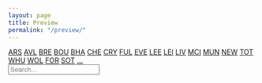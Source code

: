 ```yaml
---
layout: page
title: Preview
permalink: "/preview/"
---
```


<div class="filter">
  <a href="#" class="topic" data-name="ARS">ARS</a> 
  <a href="#" class="topic" data-name="AVL">AVL</a> 
  <a href="#" class="topic" data-name="BRE">BRE</a> 
  <a href="#" class="topic" data-name="BOU">BOU</a> 
  <a href="#" class="topic" data-name="BHA">BHA</a> 
  <a href="#" class="topic" data-name="CHE">CHE</a> 
  <a href="#" class="topic" data-name="CRY">CRY</a> 
  <a href="#" class="topic" data-name="FUL">FUL</a> 
  <a href="#" class="topic" data-name="EVE">EVE</a> 
  <a href="#" class="topic" data-name="LEE">LEE</a> 
  <a href="#" class="topic" data-name="LEI">LEI</a> 
  <a href="#" class="topic" data-name="LIV">LIV</a> 
  <a href="#" class="topic" data-name="MCI">MCI</a> 
  <a href="#" class="topic" data-name="MUN">MUN</a> 
  <a href="#" class="topic" data-name="NEW">NEW</a> 
  <a href="#" class="topic" data-name="TOT">TOT</a> 
  <a href="#" class="topic" data-name="WHU">WHU</a> 
  <a href="#" class="topic" data-name="WOL">WOL</a> 
  <a href="#" class="topic" data-name="FOR">FOR</a> 
  <a href="#" class="topic" data-name="SOT">SOT</a> 
  <a href="#" class="topic" data-name="other">...</a>
  <a href="https://tacticsjournal.com/search/"><i class="fas fa-search" aria-hidden="true"></i></a>
</div>
<input type="text" id="search-input" placeholder="Search...">
<ul id="search-results"></ul>
<ul id="post-list"></ul>


<script src="/js/home.js"></script>
